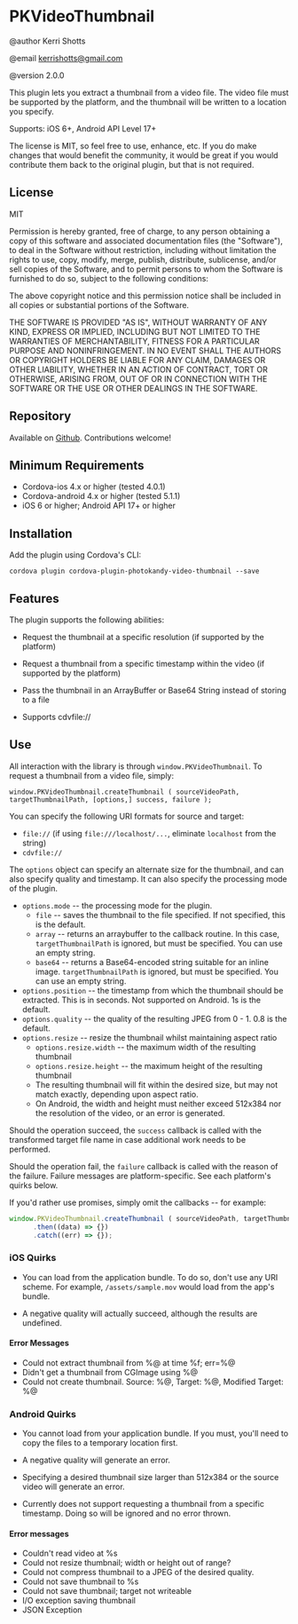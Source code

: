 # PKVideoThumbnail

@author Kerri Shotts

@email kerrishotts@gmail.com

@version 2.0.0

This plugin lets you extract a thumbnail from a video file. The video file must be
supported by the platform, and the thumbnail will be written to a location you 
specify. 

Supports: iOS 6+, Android API Level 17+

The license is MIT, so feel free to use, enhance, etc. If you do make changes that would
benefit the community, it would be great if you would contribute them back to the original
plugin, but that is not required.

## License

MIT

Permission is hereby granted, free of charge, to any person obtaining a copy of this
software and associated documentation files (the "Software"), to deal in the Software
without restriction, including without limitation the rights to use, copy, modify,
merge, publish, distribute, sublicense, and/or sell copies of the Software, and to
permit persons to whom the Software is furnished to do so, subject to the following
conditions:

The above copyright notice and this permission notice shall be included in all copies
or substantial portions of the Software.

THE SOFTWARE IS PROVIDED "AS IS", WITHOUT WARRANTY OF ANY KIND, EXPRESS OR IMPLIED,
INCLUDING BUT NOT LIMITED TO THE WARRANTIES OF MERCHANTABILITY, FITNESS FOR A PARTICULAR
PURPOSE AND NONINFRINGEMENT. IN NO EVENT SHALL THE AUTHORS OR COPYRIGHT HOLDERS BE
LIABLE FOR ANY CLAIM, DAMAGES OR OTHER LIABILITY, WHETHER IN AN ACTION OF CONTRACT, TORT
OR OTHERWISE, ARISING FROM, OUT OF OR IN CONNECTION WITH THE SOFTWARE OR THE USE OR
OTHER DEALINGS IN THE SOFTWARE.

## Repository

Available on [Github](https://github.com/photokandyStudios/PKVideoThumbnail). Contributions welcome!

## Minimum Requirements

* Cordova-ios 4.x or higher (tested 4.0.1)
* Cordova-android 4.x or higher (tested 5.1.1)
* iOS 6 or higher; Android API 17+ or higher

## Installation

Add the plugin using Cordova's CLI:

```
cordova plugin cordova-plugin-photokandy-video-thumbnail --save
```

## Features

The plugin supports the following abilities:

* Request the thumbnail at a specific resolution (if supported by the platform)

* Request a thumbnail from a specific timestamp within the video (if supported by the platform)

* Pass the thumbnail in an ArrayBuffer or Base64 String instead of storing to a file

* Supports cdvfile://

## Use

All interaction with the library is through `window.PKVideoThumbnail`. To request a thumbnail from a video file, simply:

```
window.PKVideoThumbnail.createThumbnail ( sourceVideoPath, targetThumbnailPath, [options,] success, failure );
```

You can specify the following URI formats for source and target:

* `file://` (if using `file:///localhost/...`, eliminate `localhost` from the string)
* `cdvfile://`

The `options` object can specify an alternate size for the thumbnail, and can also specify quality and timestamp. It can also specify the processing mode of the plugin.

* `options.mode` -- the processing mode for the plugin.
    * `file` -- saves the thumbnail to the file specified. If not specified, this is the default.
    * `array` -- returns an arraybuffer to the callback routine. In this case, `targetThumbnailPath` is ignored, but must be specified. You can use an empty string.
    * `base64` -- returns a Base64-encoded string suitable for an inline image. `targetThumbnailPath` is ignored, but must be specified. You can use an empty string.
* `options.position` -- the timestamp from which the thumbnail should be extracted. This is in seconds. Not supported on Android. 1s is the default.
* `options.quality` -- the quality of the resulting JPEG from 0 - 1. 0.8 is the default.
* `options.resize` -- resize the thumbnail whilst maintaining aspect ratio
    * `options.resize.width` -- the maximum width of the resulting thumbnail
    * `options.resize.height` -- the maximum height of the resulting thumbnail
    * The resulting thumbnail will fit within the desired size, but may not match exactly, depending upon aspect ratio.
    * On Android, the width and height must neither exceed 512x384 nor the resolution of the video, or an error is generated.

Should the operation succeed, the `success` callback is called with the transformed target file name in case additional work needs to be performed. 

Should the operation fail, the `failure` callback is called with the reason of the failure. Failure messages are platform-specific. See each platform's quirks below.

If you'd rather use promises, simply omit the callbacks -- for example:

```js
window.PKVideoThumbnail.createThumbnail ( sourceVideoPath, targetThumbnailPath, options)
      .then((data) => {})
      .catch((err) => {});
```

### iOS Quirks

* You can load from the application bundle. To do so, don't use any URI scheme. For example, `/assets/sample.mov` would load from the app's bundle.

* A negative quality will actually succeed, although the results are undefined.

#### Error Messages

* Could not extract thumbnail from %@ at time %f; err=%@
* Didn't get a thumbnail from CGImage using %@
* Could not create thumbnail. Source: %@, Target: %@, Modified Target: %@

### Android Quirks

* You cannot load from your application bundle. If you must, you'll need to copy the files to a temporary location first.

* A negative quality will generate an error.

* Specifying a desired thumbnail size larger than 512x384 or the source video will generate an error.

* Currently does not support requesting a thumbnail from a specific timestamp. Doing so will be ignored and no error thrown.

#### Error messages

* Couldn't read video at %s
* Could not resize thumbnail; width or height out of range?
* Could not compress thumbnail to a JPEG of the desired quality.
* Could not save thumbnail to %s
* Could not save thumbnail; target not writeable
* I/O exception saving thumbnail
* JSON Exception

